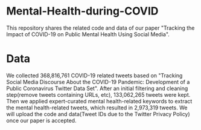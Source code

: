 # Mental-Health-during-COVID
This repository shares the related code and data of our paper "Tracking the Impact of COVID-19 on Public Mental Health Using Social Media".
# Data
We collected 368,816,761 COVID-19 related tweets based on "Tracking Social Media Discourse About the COVID-19 Pandemic: Development of a Public Coronavirus Twitter Data Set". After an initial filtering and cleaning step(remove tweets containing URLs, etc), 133,062,265 tweets were kept. Then we applied expert-curated mental health-related keywords to extract the mental health-related tweets, which resulted in 2,973,319 tweets. We will upload the code and data(Tweet IDs due to the Twitter Privacy Policy) once our paper is accepted.
